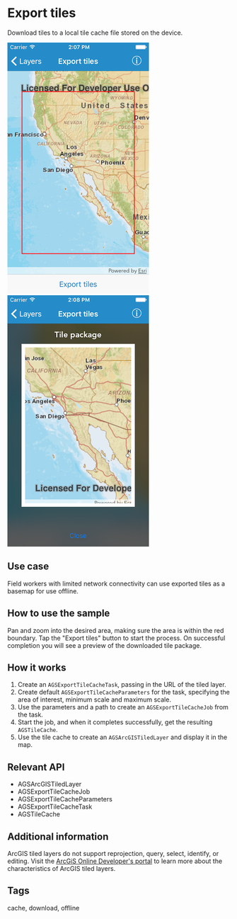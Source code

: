 # Export tiles

Download tiles to a local tile cache file stored on the device.

![Map of tiles to export](export-tiles-1.png)
![Tile package result](export-tiles-2.png)

## Use case

Field workers with limited network connectivity can use exported tiles as a basemap for use offline.

## How to use the sample

Pan and zoom into the desired area, making sure the area is within the red boundary. Tap the "Export tiles" button to start the process. On successful completion you will see a preview of the downloaded tile package.

## How it works

1. Create an `AGSExportTileCacheTask`, passing in the URL of the tiled layer.
2. Create default `AGSExportTileCacheParameters` for the task, specifying the area of interest, minimum scale and maximum scale.
3. Use the parameters and a path to create an `AGSExportTileCacheJob` from the task.
4. Start the job, and when it completes successfully, get the resulting `AGSTileCache`.
5. Use the tile cache to create an `AGSArcGISTiledLayer` and display it in the map.

## Relevant API

* AGSArcGISTiledLayer
* AGSExportTileCacheJob
* AGSExportTileCacheParameters
* AGSExportTileCacheTask
* AGSTileCache

## Additional information

ArcGIS tiled layers do not support reprojection, query, select, identify, or editing. Visit the [ArcGiS Online Developer's portal](https://developers.arcgis.com/ios/latest/swift/guide/layer-types-described.htm#ESRI_SECTION1_30E7379BE7FE4EC2AF7D8FBFEA7BB4CC) to learn more about the characteristics of ArcGIS tiled layers.

## Tags

cache, download, offline
